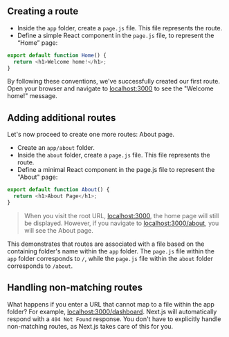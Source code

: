## Creating a route

+ Inside the `app` folder, create a `page.js` file. This file represents the route.
+ Define a simple React component in the `page.js` file, to represent the “Home” page:

```js
export default function Home() {
  return <h1>Welcome home!</h1>;
}
```

By following these conventions, we've successfully created our first route. Open your browser and navigate to <a
href="http://localhost:
3000" target="_blank">localhost:3000</a> to see the "Welcome home!" message.

## Adding additional routes

Let's now proceed to create one more routes: About page.

+ Create an `app/about` folder.
+ Inside the `about` folder, create a `page.js` file. This file represents the route.
+ Define a minimal React component in the page.js file to represent the "About" page:

```js
export default function About() {
  return <h1>About Page</h1>;
}
```

> When you visit the root URL, <a href="http://localhost:3000" target="_blank">localhost:3000</a>, the home page will
> still
> be displayed. However, if you navigate to
> <a href="http://localhost:3000/about" target="_blank">localhost:3000/about</a>, you will see the About page.

This demonstrates that routes are associated with a file based on the containing folder's name within the `app` folder.
The `page.js` file within the `app` folder corresponds to `/`, while the `page.js` file within the `about` folder
corresponds to `/about`.

## Handling non-matching routes

What happens if you enter a URL that cannot map to a file within the app folder? For example, <a href="http://localhost:3000/dashboard" target="_blank">localhost:3000/dashboard</a>. Next.js will automatically respond with a `404 Not Found` response. You don't have to explicitly handle non-matching routes, as Next.js takes care of this for you.